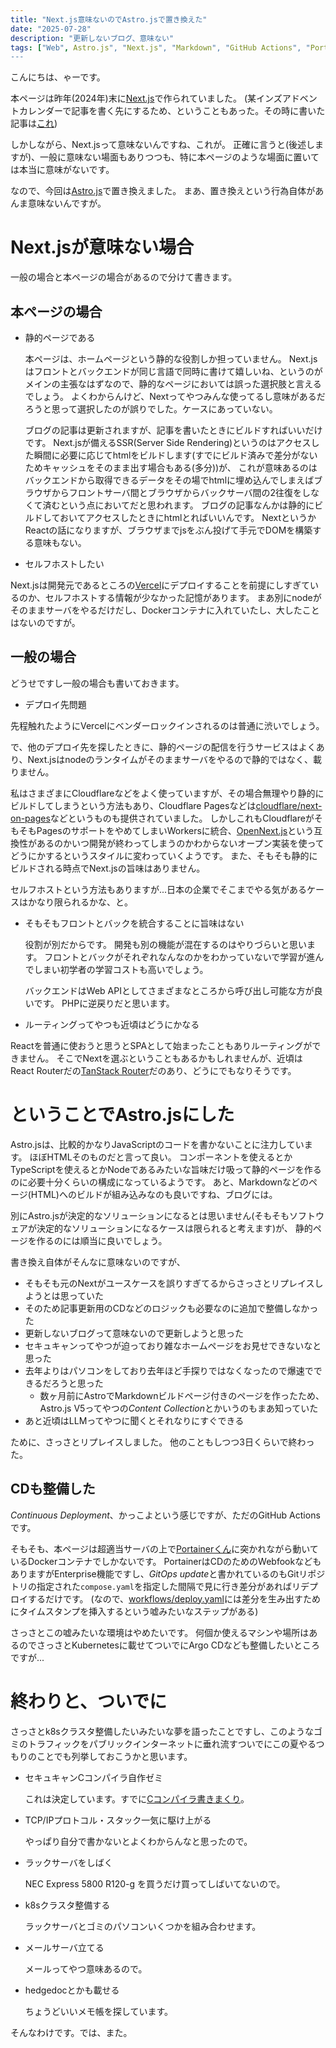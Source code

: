 ```yaml
---
title: "Next.js意味ないのでAstro.jsで置き換えた"
date: "2025-07-28"
description: "更新しないブログ、意味ない"
tags: ["Web", Astro.js", "Next.js", "Markdown", "GitHub Actions", "Portainer"]
---
```


こんにちは、ゃーです。

本ページは昨年(2024年)末に[Next.js](https://nextjs.org/)で作られていました。
(某インズアドベントカレンダーで記事を書く先にするため、ということもあった。その時に書いた記事は[これ](/articles/2024-12-02-website-hosted-with-nextjs))

しかしながら、Next.jsって意味ないんですね、これが。
正確に言うと(後述しますが)、一般に意味ない場面もありつつも、特に本ページのような場面に置いては本当に意味がないです。

なので、今回は[Astro.js](https://astro.build/)で置き換えました。
まあ、置き換えという行為自体があんま意味ないんですが。

# Next.jsが意味ない場合

一般の場合と本ページの場合があるので分けて書きます。

## 本ページの場合

- 静的ページである

  本ページは、ホームページという静的な役割しか担っていません。
  Next.jsはフロントとバックエンドが同じ言語で同時に書けて嬉しいね、というのがメインの主張なはずなので、静的なページにおいては誤った選択肢と言えるでしょう。
  よくわからんけど、Nextってやつみんな使ってるし意味があるだろうと思って選択したのが誤りでした。ケースにあっていない。

  ブログの記事は更新されますが、記事を書いたときにビルドすればいいだけです。
  Next.jsが備えるSSR(Server Side Rendering)というのはアクセスした瞬間に必要に応じてhtmlをビルドします(すでにビルド済みで差分がないためキャッシュをそのまま出す場合もある(多分))が、
  これが意味あるのはバックエンドから取得できるデータをその場でhtmlに埋め込んでしまえばブラウザからフロントサーバ間とブラウザからバックサーバ間の2往復をしなくて済むという点においてだと思われます。
  ブログの記事なんかは静的にビルドしておいてアクセスしたときにhtmlとればいいんです。
  NextというかReactの話になりますが、ブラウザまでjsをぶん投げて手元でDOMを構築する意味もない。

- セルフホストしたい

Next.jsは開発元であるところの[Vercel](https://vercel.com/)にデプロイすることを前提にしすぎているのか、セルフホストする情報が少なかった記憶があります。
まあ別にnodeがそのままサーバをやるだけだし、Dockerコンテナに入れていたし、大したことはないのですが。

## 一般の場合

どうせですし一般の場合も書いておきます。

- デプロイ先問題

先程触れたようにVercelにベンダーロックインされるのは普通に渋いでしょう。

で、他のデプロイ先を探したときに、静的ページの配信を行うサービスはよくあり、Next.jsはnodeのランタイムがそのままサーバをやるので静的ではなく、載りません。

私はさまざまにCloudflareなどをよく使っていますが、その場合無理やり静的にビルドしてしまうという方法もあり、Cloudflare Pagesなどは[cloudflare/next-on-pages](https://github.com/cloudflare/next-on-pages)などというものも提供されていました。
しかしこれもCloudflareがそもそもPagesのサポートをやめてしまいWorkersに統合、[OpenNext.js](https://opennext.js.org/)という互換性があるのかいつ開発が終わってしまうのかわからないオープン実装を使ってどうにかするというスタイルに変わっていくようです。
また、そもそも静的にビルドされる時点でNext.jsの旨味はありません。

セルフホストという方法もありますが...日本の企業でそこまでやる気があるケースはかなり限られるかな、と。

- そもそもフロントとバックを統合することに旨味はない

  役割が別だからです。
  開発も別の機能が混在するのはやりづらいと思います。
  フロントとバックがそれぞれなんなのかをわかっていないで学習が進んでしまい初学者の学習コストも高いでしょう。

  バックエンドはWeb APIとしてさまざまなところから呼び出し可能な方が良いです。
  PHPに逆戻りだと思います。

- ルーティングってやつも近頃はどうにかなる

Reactを普通に使おうと思うとSPAとして始まったこともありルーティングができません。
そこでNextを選ぶということもあるかもしれませんが、近頃はReact Routerだの[TanStack Router](https://tanstack.com/router/latest)だのあり、どうにでもなりそうです。

# ということでAstro.jsにした

Astro.jsは、比較的かなりJavaScriptのコードを書かないことに注力しています。
ほぼHTMLそのものだと言って良い。
コンポーネントを使えるとかTypeScriptを使えるとかNodeであるみたいな旨味だけ吸って静的ページを作るのに必要十分くらいの構成になっているようです。
あと、Markdownなどのページ(HTML)へのビルドが組み込みなのも良いですね、ブログには。

別にAstro.jsが決定的なソリューションになるとは思いません(そもそもソフトウェアが決定的なソリューションになるケースは限られると考えます)が、
静的ページを作るのには順当に良いでしょう。

書き換え自体がそんなに意味ないのですが、

- そもそも元のNextがユースケースを誤りすぎてるからさっさとリプレイスしようとは思っていた
- そのため記事更新用のCDなどのロジックも必要なのに追加で整備しなかった
- 更新しないブログって意味ないので更新しようと思った
- セキュキャンってやつが迫っており雑なホームページをお見せできないなと思った
- 去年よりはパソコンをしており去年ほど手探りではなくなったので爆速でできるだろうと思った
  - 数ヶ月前にAstroでMarkdownビルドページ付きのページを作ったため、Astro.js V5ってやつの*Content Collection*とかいうのもまあ知っていた
- あと近頃はLLMってやつに聞くとそれなりにすぐできる

ために、さっさとリプレイスしました。
他のこともしつつ3日くらいで終わった。

## CDも整備した

_Continuous Deployment_、かっこよという感じですが、ただのGitHub Actionsです。

そもそも、本ページは超適当サーバの上で[Portainerくん](https://www.portainer.io/)に突かれながら動いているDockerコンテナでしかないです。
PortainerはCDのためのWebfookなどもありますがEnterprise機能ですし、*GitOps update*と書かれているのもGitリポジトリの指定された`compose.yaml`を指定した間隔で見に行き差分があればリデプロイするだけです。
(なので、[workflows/deploy.yaml](https://github.com/reversed-R/reversed-r.dev/)には差分を生み出すためにタイムスタンプを挿入するという嘘みたいなステップがある)

さっさとこの嘘みたいな環境はやめたいです。
何個か使えるマシンや場所はあるのでさっさとKubernetesに載せてついでにArgo CDなども整備したいところですが...

# 終わりと、ついでに

さっさとk8sクラスタ整備したいみたいな夢を語ったことですし、このようなゴミのトラフィックをパブリックインターネットに垂れ流すついでにこの夏やるつもりのことでも列挙しておこうかと思います。

- セキュキャンCコンパイラ自作ゼミ

  これは決定しています。すでに[Cコンパイラ書きまくり](https://github.com/reversed-R/ya-cc/)。

- TCP/IPプロトコル・スタック一気に駆け上がる

  やっぱり自分で書かないとよくわからんなと思ったので。

- ラックサーバをしばく

  NEC Express 5800 R120-g を買うだけ買ってしばいてないので。

- k8sクラスタ整備する

  ラックサーバとゴミのパソコンいくつかを組み合わせます。

- メールサーバ立てる

  メールってやつ意味あるので。

- hedgedocとかも載せる

  ちょうどいいメモ帳を探しています。

そんなわけです。では、また。
